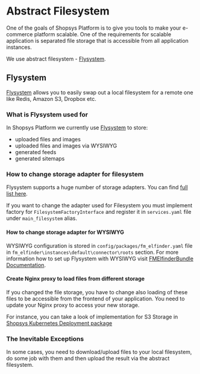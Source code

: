 # Abstract Filesystem

One of the goals of Shopsys Platform is to give you tools to make your e-commerce platform scalable.
One of the requirements for scalable application is separated file storage that is accessible from all application instances.

We use abstract filesystem - [Flysystem](https://github.com/thephpleague/flysystem).

## Flysystem

[Flysystem](https://github.com/thephpleague/flysystem) allows you to easily swap out a local filesystem for a remote one like Redis, Amazon S3, Dropbox etc.

### What is Flysystem used for

In Shopsys Platform we currently use [Flysystem](https://github.com/thephpleague/flysystem) to store:

-   uploaded files and images
-   uploaded files and images via WYSIWYG
-   generated feeds
-   generated sitemaps

### How to change storage adapter for filesystem

Flysystem supports a huge number of storage adapters. You can find [full list here](https://github.com/thephpleague/flysystem#community-integrations).

If you want to change the adapter used for Filesystem you must implement factory for `FilesystemFactoryInterface` and register it in `services.yaml` file under `main_filesystem` alias.

#### How to change storage adapter for WYSIWYG

WYSIWYG configuration is stored in `config/packages/fm_elfinder.yaml` file in `fm_elfinder\instances\default\connector\roots` section.
For more information how to set up Flysystem with WYSIWYG visit [FMElfinderBundle Documentation](https://github.com/helios-ag/FMElfinderBundle/blob/9.2/docs/flysystem.md).

#### Create Nginx proxy to load files from different storage

If you changed the file storage, you have to change also loading of these files to be accessible from the frontend of your application.
You need to update your Nginx proxy to access your new storage.

For instance, you can take a look of implementation for S3 Storage in [Shopsys Kubernetes Deployment package](https://github.com/shopsys/deployment/blob/v1.1.0/kubernetes/configmap/nginx.yaml#L146)

### The Inevitable Exceptions

In some cases, you need to download/upload files to your local filesystem, do some job with them and then upload the result via the abstract filesystem.
